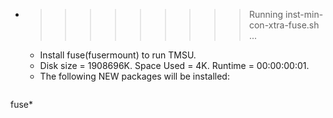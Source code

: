 * >>>>>>>>> Running inst-min-con-xtra-fuse.sh ...
  * Install fuse(fusermount) to run TMSU.
  * Disk size = 1908696K. Space Used = 4K. Runtime = 00:00:00:01.
  * The following NEW packages will be installed:
  ```bash
fuse*
  ```
